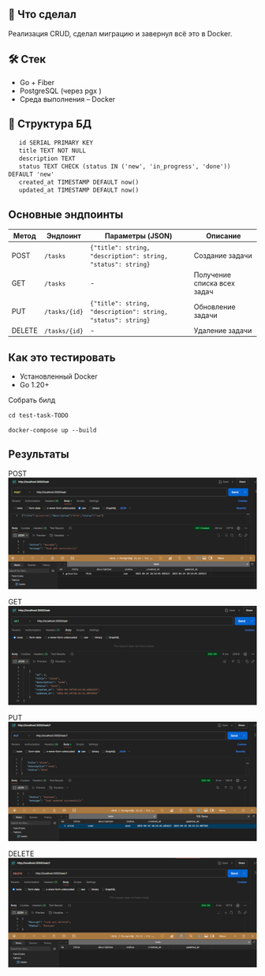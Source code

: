 ## 📌 Что сделал

Реализация CRUD, сделал миграцию и завернул всё это в Docker.

## 🛠 Стек

- Go + Fiber
- PostgreSQL (через pgx )
- Среда выполнения – Docker

## 📂 Структура БД

```PostgreSQL
   id SERIAL PRIMARY KEY
   title TEXT NOT NULL
   description TEXT
   status TEXT CHECK (status IN ('new', 'in_progress', 'done')) DEFAULT 'new'
   created_at TIMESTAMP DEFAULT now()
   updated_at TIMESTAMP DEFAULT now()
```

## Основные эндпоинты

| Метод  | Эндпоинт      | Параметры (JSON)                                              | Описание                    |
| ------ | ------------- | ------------------------------------------------------------- | --------------------------- |
| POST   | `/tasks`      | `{"title": string, "description": string, "status": string}`  | Cоздание задачи             |
| GET    | `/tasks`      | -                                                             | Получение списка всех задач |
| PUT    | `/tasks/{id}` | `{"title": string, "description": string, "status": string} ` | Обновление задачи           |
| DELETE | `/tasks/{id}` | -                                                             | Удаление задачи             |

## Как это тестировать

- Установленный Docker
- Go 1.20+

Собрать билд

```
cd test-task-TODO
```

```
docker-compose up --build
```

## Результаты

POST
![alt text](img/Post.png)

GET
![alt text](img/Get.png)

PUT
![alt text](img/Put.png)

DELETE
![alt text](img/Delete.png)

